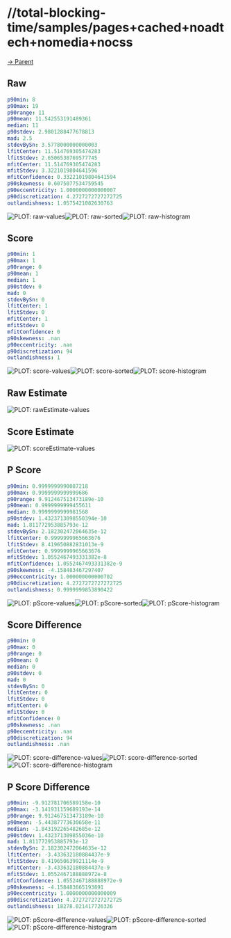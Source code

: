 
# //total-blocking-time/samples/pages+cached+noadtech+nomedia+nocss

[→ Parent](../..)


## Raw


```yaml
p90min: 8
p90max: 19
p90range: 11
p90mean: 11.542553191489361
median: 11
p90stdev: 2.9801288477678813
mad: 2.5
stdevBySn: 3.5778000000000003
lfitCenter: 11.514769305474283
lfitStdev: 2.6506538769577745
mfitCenter: 11.514769305474283
mfitStdev: 3.3221019804641596
mfitConfidence: 0.33221019804641594
p90skewness: 0.6075077534759545
p90eccentricity: 1.0000000000000007
p90discretization: 4.2727272727272725
outlandishness: 1.0575421082630763

```

![PLOT: raw-values](./raw/values.svg)![PLOT: raw-sorted](./raw/sorted.svg)![PLOT: raw-histogram](./raw/histogram.svg)
## Score


```yaml
p90min: 1
p90max: 1
p90range: 0
p90mean: 1
median: 1
p90stdev: 0
mad: 0
stdevBySn: 0
lfitCenter: 1
lfitStdev: 0
mfitCenter: 1
mfitStdev: 0
mfitConfidence: 0
p90skewness: .nan
p90eccentricity: .nan
p90discretization: 94
outlandishness: 1

```

![PLOT: score-values](./score/values.svg)![PLOT: score-sorted](./score/sorted.svg)![PLOT: score-histogram](./score/histogram.svg)
## Raw Estimate

![PLOT: rawEstimate-values](./rawEstimate/values.svg)
## Score Estimate

![PLOT: scoreEstimate-values](./scoreEstimate/values.svg)
## P Score


```yaml
p90min: 0.9999999990087218
p90max: 0.9999999999999686
p90range: 9.912467513473189e-10
p90mean: 0.9999999999455611
median: 0.9999999999981568
p90stdev: 1.4323713098550394e-10
mad: 1.811772953885793e-12
stdevBySn: 2.182302472064635e-12
lfitCenter: 0.9999999965663676
lfitStdev: 8.419650882831013e-9
mfitCenter: 0.9999999965663676
mfitStdev: 1.0552467493331382e-8
mfitConfidence: 1.0552467493331382e-9
p90skewness: -4.158483467297407
p90eccentricity: 1.000000000000702
p90discretization: 4.2727272727272725
outlandishness: 0.9999999853890422

```

![PLOT: pScore-values](./pScore/values.svg)![PLOT: pScore-sorted](./pScore/sorted.svg)![PLOT: pScore-histogram](./pScore/histogram.svg)
## Score Difference


```yaml
p90min: 0
p90max: 0
p90range: 0
p90mean: 0
median: 0
p90stdev: 0
mad: 0
stdevBySn: 0
lfitCenter: 0
lfitStdev: 0
mfitCenter: 0
mfitStdev: 0
mfitConfidence: 0
p90skewness: .nan
p90eccentricity: .nan
p90discretization: 94
outlandishness: .nan

```

![PLOT: score-difference-values](./score-difference/values.svg)![PLOT: score-difference-sorted](./score-difference/sorted.svg)![PLOT: score-difference-histogram](./score-difference/histogram.svg)
## P Score Difference


```yaml
p90min: -9.912781706589158e-10
p90max: -3.141931159689193e-14
p90range: 9.912467513473189e-10
p90mean: -5.44387773630658e-11
median: -1.843192265482685e-12
p90stdev: 1.432371309855036e-10
mad: 1.811772953885793e-12
stdevBySn: 2.182302472064635e-12
lfitCenter: -3.433632180884437e-9
lfitStdev: 8.419650639921114e-9
mfitCenter: -3.433632180884437e-9
mfitStdev: 1.0552467188888972e-8
mfitConfidence: 1.0552467188888972e-9
p90skewness: -4.158483665193891
p90eccentricity: 1.0000000000000009
p90discretization: 4.2727272727272725
outlandishness: 18278.021417726326

```

![PLOT: pScore-difference-values](./pScore-difference/values.svg)![PLOT: pScore-difference-sorted](./pScore-difference/sorted.svg)![PLOT: pScore-difference-histogram](./pScore-difference/histogram.svg)